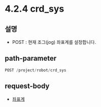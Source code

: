 ﻿# 4.2.4 crd_sys

## 설명

- POST : 현재 조그(jog) 좌표계를 설정합니다.

## path-parameter

```python
POST /project/robot/crd_sys
```

## request-body

- [좌표계](/7-schema/crdsys.md)